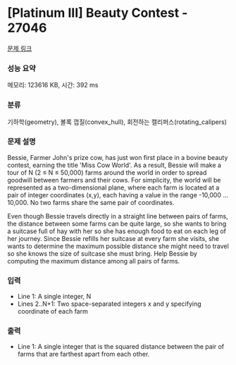 # [Platinum III] Beauty Contest - 27046

[문제 링크](https://www.acmicpc.net/problem/27046) 

### 성능 요약

메모리: 123616 KB, 시간: 392 ms

### 분류

기하학(geometry), 볼록 껍질(convex_hull), 회전하는 캘리퍼스(rotating_calipers)

### 문제 설명

<p>Bessie, Farmer John's prize cow, has just won first place in a bovine beauty contest, earning the title 'Miss Cow World'. As a result, Bessie will make a tour of N (2 ≤ N ≤ 50,000) farms around the world in order to spread goodwill between farmers and their cows. For simplicity, the world will be represented as a two-dimensional plane, where each farm is located at a pair of integer coordinates (x,y), each having a value in the range -10,000 ... 10,000. No two farms share the same pair of coordinates.

Even though Bessie travels directly in a straight line between pairs of farms, the distance between some farms can be quite large, so she wants to bring a suitcase full of hay with her so she has enough food to eat on each leg of her journey. Since Bessie refills her suitcase at every farm she visits, she wants to determine the maximum possible distance she might need to travel so she knows the size of suitcase she must bring. Help Bessie by computing the maximum distance among all pairs of farms.</p>

### 입력 

 - Line 1: A single integer, N
 - Lines 2..N+1: Two space-separated integers x and y specifying coordinate of each farm

### 출력 

 - Line 1: A single integer that is the squared distance between the pair of farms that are farthest apart from each other.

